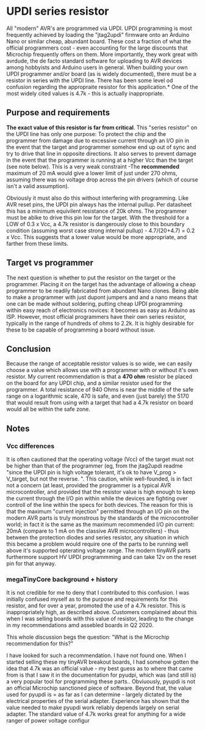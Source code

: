 # UPDI series resistor
All "modern" AVR's are programmed via UPDI. UPDI programming is most frequently achieved by loading the "jtag2updi" firmware onto an Arduino Nano or similar cheap, abundant board. These cost a fraction of what the official programmers cost - even accounting for the large discounts that Microchip frequently offers on them. More importantly, they work great with avrdude, the de facto standard software for uploading to AVR devices among hobbyists and Arduino users in general. When building your own UPDI programmer and/or board (as is widely documented), there must be a resistor in series with the UPDI line. There has been some level od confusion regarding the appropraite resistor for this application.* One of the most widely cited values is 4.7k - this is actually inappropriate. 

## Purpose and requirements
**The exact value of this resistor is far from critical**. This "series resistor" on the UPDI line has only one purpose: To protect the chip and the programmer from damage due to excessive current through an I/O pin in the event that the target and programmer somehow end up out of sync and try to drive that line in opposite directions. It also serves to prevent damage in the event that the programmer is running at a higher Vcc than the target (see note below). This is a very weak constraint -The **recommended**  maximum of 20 mA would give a lower limit of just under 270 ohms, assuming there was no voltage drop across the pin drivers (which of course isn't a valid assumption). 

Obviously it must also do this without interfering with programming. Like AVR reset pins, the UPDI pin always has the internal pullup. Per datasheet this has a minimum equivilent resistance of 20k ohms. The programmer must be ablke to drive this pin low for the target. With the threshold for a LOW of 0.3 x Vcc, a 4.7k resistor is dangerously close to this boundary condition (assuming worst case strong internal pullup) - 4.7/(20+4.7) = 0.2 x Vcc. This suggests that a lower value would be more appropriate, and farther from these limits.

## Target vs programmer
The next question is whether to put the resistor on the target or the programmer. Placing it on the target has the advantage of allowing a cheap programmer to be readily fabricated from abundant Nano clones. Being able to make a programmer with just dupont jumpers and and a nano means that one can be made without soldering, putting cheap UPDI programming within easy reach of electronics novices: it becomes as easy as Arduino as ISP. However, most official programmers have their own series resistor, typically in the range of hundreds of ohms to 2.2k. It is highly desirable for these to be capable of programming a board without issue. 

## Conclusion
Because the range of acceptable resistor values is so wide, we can easily choose a value which allows use with a programmer with or without it's own resistor. My current recommendation is that a **470 ohm** resistor be placed on the board for any UPDI chip, and a similar resistor used for the programmer. A total resistance of 940 Ohms is near the middle of the safe range on a logarithmic scale, 470 is safe, and even (just barely) the 5170 that would result from using with a target that had a 4.7k resistor on board would all be within the safe zone. 

## Notes

### Vcc differences
It is often cautioned that the operating voltage (Vcc) of the target must not be higher than that of the programmer (eg, from the jtag2updi readme "since the UPDI pin is high voltage tolerant, it's ok to have V_prog > V_target, but not the reverse. ". This caution, while well-founded, is in fact not a concern (at least, provided the programmer is a typical AVR microcontroller, and provided that the resistor value is high enough to keep the current through the I/O pin within  while the devices are fighting over controll of the line within the specs for both devices. The reason for this is that the maximum "current injection" permitted through an I/O pin on the modern AVR parts is truly monstrous by the standards of the microcontroller world; in fact it is the same as the maximum recommended I/O pin current: 20mA (compare to 1 mA on the classive AVR microcontrollers) - thus between the protection diodes and series resistor, any situation in which this became a problem would require one of the parts to be running well above it's supported opterating voltage range. The modern tinyAVR parts furthermore support HV UPDI programmming and can take 12v on the reset pin for that anyway. 

### megaTinyCore background + history
It is not credible for me to deny that I contributed to this confusion. I was initially confused myself as to the purpose and requirements for this resistor, and for over a year, promoted the use of a 4.7k resistor. This is inappropriately high, as described above. Customers complained about this when I was selling boards with this value of resistor, leading to the change in my recommendations amd assebled boards in Q2 2020.

This whole discussion begs the question: "What is the Microchip recommendation for this?" 

I have looked for such a recommendation. I have not found one. When I started selling these my tinyAVR breakout boards, I had somehow gotten the idea that 4.7k was an official value - my best guess as to where that came from is that I saw it in the documentation for pyudpi, which was (and still is) a very popular tool for programming these parts.. Obviuously, pyupdi is not an official Microchip sanctioned piece of software. Beyond that, the value used for pyupdi is = as far as I can determine - largely dictated by the electrical properties of the serial adapter. Experience has shown that the value needed to make pyupdi work reliably depends largely on serial adapter. The standard value of 4.7k works great for anything for a wide ranger of power voltage configur
